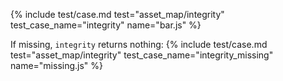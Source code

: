 ---
---
{%
  include test/case.md
    test="asset_map/integrity"
    test_case_name="integrity"
    name="bar.js"
%}

If missing, `integrity` returns nothing:
{%
  include test/case.md
    test="asset_map/integrity"
    test_case_name="integrity_missing"
    name="missing.js"
%}
